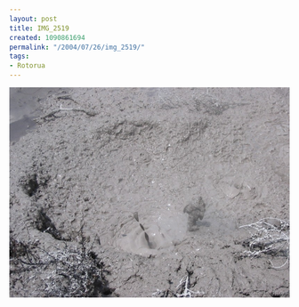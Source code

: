 ```yaml
---
layout: post
title: IMG_2519
created: 1090861694
permalink: "/2004/07/26/img_2519/"
tags:
- Rotorua
---
```


<img src="/image/images/img_2519-844.jpg"/>


